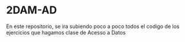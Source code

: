 # 2DAM-AD
En este repositorio, se ira subiendo poco a poco todos el codigo de los ejercicios que hagamos clase de Acesso a Datos
